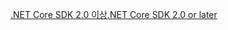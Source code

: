 [<span data-ttu-id="c22ec-101">.NET Core SDK 2.0 이상</span><span class="sxs-lookup"><span data-stu-id="c22ec-101">.NET Core SDK 2.0 or later</span></span>](https://dotnet.microsoft.com/download)
